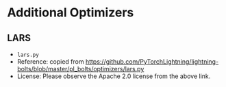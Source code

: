 # Additional Optimizers

## LARS
- `lars.py`
- Reference: copied from https://github.com/PyTorchLightning/lightning-bolts/blob/master/pl_bolts/optimizers/lars.py
- License: Please observe the Apache 2.0 license from the above link.
